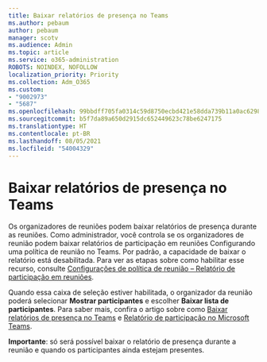 ```yaml
---
title: Baixar relatórios de presença no Teams
ms.author: pebaum
author: pebaum
manager: scotv
ms.audience: Admin
ms.topic: article
ms.service: o365-administration
ROBOTS: NOINDEX, NOFOLLOW
localization_priority: Priority
ms.collection: Adm_O365
ms.custom:
- "9002973"
- "5687"
ms.openlocfilehash: 99bbdff705fa0314c59d8750ecbd421e58dda739b11a0ac6298e15aa03fd8e47
ms.sourcegitcommit: b5f7da89a650d2915dc652449623c78be6247175
ms.translationtype: HT
ms.contentlocale: pt-BR
ms.lasthandoff: 08/05/2021
ms.locfileid: "54004329"
---
```

# <a name="download-attendance-reports-in-teams"></a>Baixar relatórios de presença no Teams

Os organizadores de reuniões podem baixar relatórios de presença durante as reuniões. Como administrador, você controla se os organizadores de reunião podem baixar relatórios de participação em reuniões Configurando uma política de reunião no Teams.  Por padrão, a capacidade de baixar o relatório está desabilitada. Para ver as etapas sobre como habilitar esse recurso, consulte [Configurações de política de reunião – Relatório de participação em reuniões](https://docs.microsoft.com/microsoftteams/meeting-policies-in-teams#meeting-policy-settings---meeting-attendance-report).

Quando essa caixa de seleção estiver habilitada, o organizador da reunião poderá selecionar **Mostrar participantes** e escolher **Baixar lista de participantes**. Para saber mais, confira o artigo sobre como [Baixar relatórios de presença no Teams](https://support.office.com/article/download-attendance-reports-in-teams-ae7cf170-530c-47d3-84c1-3aedac74d310) e [Relatório de participação no Microsoft Teams](https://docs.microsoft.com/microsoftteams/teams-analytics-and-reports/meeting-attendance-report).

**Importante**: só será possível baixar o relatório de presença durante a reunião e quando os participantes ainda estejam presentes.
